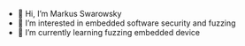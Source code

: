 - 👋 Hi, I’m Markus Swarowsky
- 👀 I’m interested in embedded software security and fuzzing
- 🌱 I’m currently learning fuzzing embedded device

<!---
mswarowsky/mswarowsky is a ✨ special ✨ repository because its `README.md` (this file) appears on your GitHub profile.
You can click the Preview link to take a look at your changes.
--->
